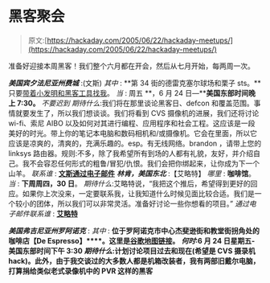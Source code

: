 # 黑客聚会

> 原文:[https://hackaday.com/2005/06/22/hackaday-meetups/](https://hackaday.com/2005/06/22/hackaday-meetups/)

准备好迎接本周黑客！我们整个六月都在开会，然后从七月开始，每两周一次。

***美国宾夕法尼亚州费城*** :(文斯)
*其中* : **第 34 街的德雷克塞尔球场和栗子 sts。**只要[带着小发明和黑客工具找我](http://junkthatrocks.com/ofme/ofme.html)。
*当* : 周五 **，6 月 24 日—****美国东部时间晚上 7:30。** *不要迟到*
*期待什么*:我们将在那里谈论黑客日、defcon 和覆盖范围。事情就要发生了，所以我们想谈谈。我们将看到 CVS 摄像机的进展，我们还将讨论 wi-fi、索尼 AIBO 以及如何对其进行编程、应用程序和社会工程。这应该是一段美好的时光。带上你的笔记本电脑和数码相机和/或摄像机。它会在里面，所以它应该是凉爽的，清爽的，充满乐趣的。esp。有无线网络。brandon ，请带上您的 linksys 路由器。规则:不多，除了我希望所有到场的人都有礼貌，友好，并介绍自己。我不会容忍任何形式的粗鲁/冒犯/仇恨。我们会把你绑起来，让你成为下一个山羊。
*联系谁* : **[文斯通过电子邮件](mailto:vinceATgmailDOTcom)**
 ***林肯，美国东北*** :【艾略特】
*哪里* : **咖啡馆**。
*当* : **下周周四，30 日**。
*期待什么*:艾略特说，“我把这个推后，希望得到更好的回应。如果你上次没来，一定要联系我，让我知道什么时候见面比较合适。我们是一个较小的团体，所以我们可以非常灵活。准备好讨论一些你想看的项目。”
*通过电子邮件联系谁* : **[艾略特](mailto:eliot.hackadayATgmailDOTcom)**

***美国弗吉尼亚州罗阿诺克*** :
*其中* : **位于罗阿诺克市中心杰斐逊街和教堂街拐角处的咖啡店【De Espresso】****。这里是[谷歌地图链接](http://maps.google.com/maps?q=jefferson+%26+Church+Ave+SW,+Roanoke,+VA+24011&hl=en)。** ***何时*:**6 月 24 日星期五-美国东部时间下午 3:30**
*期待什么*:计划讨论项目过去和现在(希望是
CVS 摄录机 hack)。此外，由于我交谈过的大多数人都是机箱改装者，我有两部旧戴尔电脑，打算捐给类似老式录像机中的 PVR 这样的黑客**